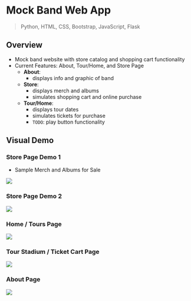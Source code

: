 # Mock Band Web App

> Python, HTML, CSS, Bootstrap, JavaScript, Flask

## Overview
* Mock band website with store catalog and shopping cart functionality
* Current Features: About, Tour/Home, and Store Page
  * __About__: 
    * displays info and graphic of band
  * __Store__: 
    * displays merch and albums
    * simulates shopping cart and online purchase
  * __Tour/Home__: 
    * displays tour dates
    * simulates tickets for purchase
    * ```TODO```: play button functionality

## Visual Demo

### Store Page Demo 1
* Sample Merch and Albums for Sale
<img src="https://github.com/jschhie/band-web-app/blob/main/newdemos/merch.png">

### Store Page Demo 2
<img src="https://github.com/jschhie/band-web-app/blob/main/newdemos/cart.png">

### Home / Tours Page
<img src="https://github.com/jschhie/band-web-app/blob/main/newdemos/newtours.png">

### Tour Stadium / Ticket Cart Page
<img src="https://github.com/jschhie/band-web-app/blob/main/newdemos/newtickets.png">

### About Page
<img src="https://github.com/jschhie/band-web-app/blob/main/newdemos/about.png">
